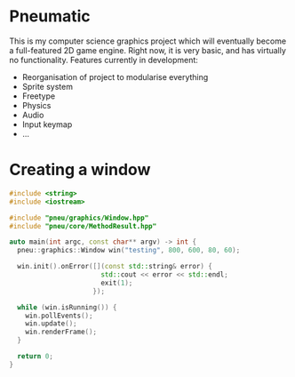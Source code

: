 Pneumatic
=========

  This is my computer science graphics project which will eventually become
a full-featured 2D game engine. Right now, it is very basic, and has virtually no
functionality. Features currently in development:

  - Reorganisation of project to modularise everything
  - Sprite system
  - Freetype
  - Physics
  - Audio
  - Input keymap
  - ...

Creating a window
=================

```c++
#include <string>
#include <iostream>

#include "pneu/graphics/Window.hpp"
#include "pneu/core/MethodResult.hpp"

auto main(int argc, const char** argv) -> int {
  pneu::graphics::Window win("testing", 800, 600, 80, 60);

  win.init().onError([](const std::string& error) {
                       std::cout << error << std::endl;
                       exit(1);
                     });

  while (win.isRunning()) {
    win.pollEvents();
    win.update();
    win.renderFrame();
  }

  return 0;
}
```
